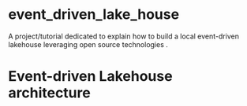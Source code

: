 # event_driven_lake_house
A project/tutorial dedicated to explain how to build a local event-driven lakehouse leveraging open source technologies .

# Event-driven Lakehouse architecture

